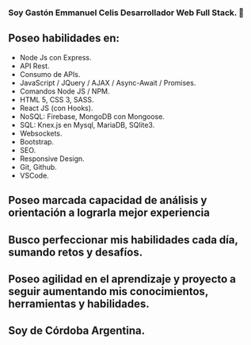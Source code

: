 ### Soy Gastón Emmanuel Celis Desarrollador Web Full Stack. 👋

## Poseo habilidades en:
- Node Js con Express.
- API Rest.
- Consumo de APIs.
- JavaScript / JQuery / AJAX / Async-Await / Promises.
- Comandos Node JS / NPM.
- HTML 5, CSS 3, SASS.
- React JS (con Hooks).
- NoSQL: Firebase, MongoDB con Mongoose.
- SQL: Knex.js en Mysql, MariaDB, SQlite3.
- Websockets.
- Bootstrap.
- SEO.
- Responsive Design.
- Git, Github.
- VSCode.

## Poseo marcada capacidad de análisis y orientación a lograrla mejor experiencia
## Busco perfeccionar mis habilidades cada día, sumando retos y desafíos.
## Poseo agilidad en el aprendizaje y proyecto a seguir aumentando mis conocimientos, herramientas y habilidades.
## Soy de Córdoba Argentina.
